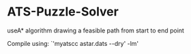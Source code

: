 # ATS-Puzzle-Solver
useA* algorithm drawing a feasible path from start to end point


Compile using:
`'myatscc astar.dats --dry' -lm'
